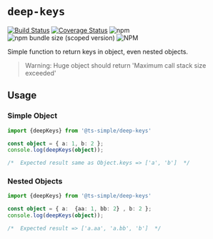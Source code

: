 # `deep-keys`

[![Build Status](https://travis-ci.org/silvelo/ts-simple.svg?branch=%40ts-simple%2Fdeep-keys%400.0.1)](https://travis-ci.org/silvelo/ts-simple)
[![Coverage Status](https://coveralls.io/repos/github/silvelo/ts-simple/badge.svg?branch=%40ts-simple%2Fdeep-keys%400.0.1)](https://coveralls.io/github/silvelo/ts-simple?branch=%40ts-simple%2Fdeep-keys%400.0.1)
![npm](https://img.shields.io/npm/dm/%40ts-simple%2Fdeep-keys.svg)
![npm bundle size (scoped version)](https://img.shields.io/bundlephobia/min/@ts-simple/deep-keys.svg)
![NPM](https://img.shields.io/npm/l/@ts-simple/deep-keys.svg)

Simple function to return keys in object, even nested objects.

> Warning: Huge object should return 'Maximum call stack size exceeded' 

## Usage

### Simple Object
```ts
import {deepKeys} from '@ts-simple/deep-keys'

const object = { a: 1, b: 2 };
console.log(deepKeys(object));

/*  Expected result same as Object.keys => ['a', 'b']  */

```

### Nested Objects
```ts
import {deepKeys} from '@ts-simple/deep-keys'

const object = { a:  {aa: 1, bb: 2} , b: 2 };
console.log(deepKeys(object));

/*  Expected result => ['a.aa', 'a.bb', 'b']  */

```